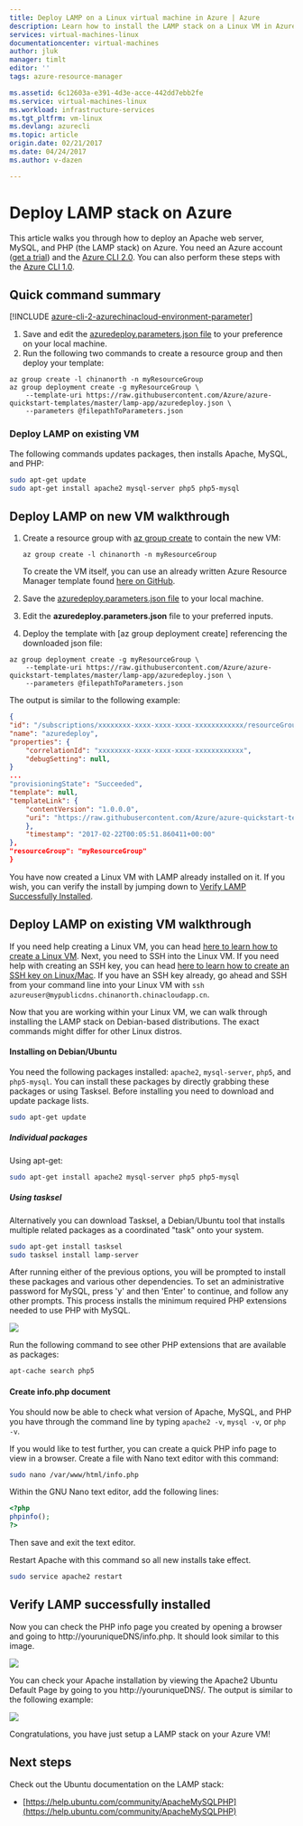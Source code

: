 ```yaml
---
title: Deploy LAMP on a Linux virtual machine in Azure | Azure
description: Learn how to install the LAMP stack on a Linux VM in Azure
services: virtual-machines-linux
documentationcenter: virtual-machines
author: jluk
manager: timlt
editor: ''
tags: azure-resource-manager

ms.assetid: 6c12603a-e391-4d3e-acce-442dd7ebb2fe
ms.service: virtual-machines-linux
ms.workload: infrastructure-services
ms.tgt_pltfrm: vm-linux
ms.devlang: azurecli
ms.topic: article
origin.date: 02/21/2017
ms.date: 04/24/2017
ms.author: v-dazen

---
```

# Deploy LAMP stack on Azure
This article walks you through how to deploy an Apache web server, MySQL, and PHP (the LAMP stack) on Azure. You need an Azure account ([get a trial](https://www.azure.cn/pricing/1rmb-trial/)) and the [Azure CLI 2.0](https://docs.azure.cn/zh-cn/cli/install-az-cli2?view=azure-cli-latest). You can also perform these steps with the [Azure CLI 1.0](create-lamp-stack-nodejs.md?toc=%2fvirtual-machines%2flinux%2ftoc.json).

## Quick command summary

[!INCLUDE [azure-cli-2-azurechinacloud-environment-parameter](../../../includes/azure-cli-2-azurechinacloud-environment-parameter.md)]

1. Save and edit the [azuredeploy.parameters.json file](https://raw.githubusercontent.com/Azure/azure-quickstart-templates/master/lamp-app/azuredeploy.parameters.json) to your preference on your local machine.
2. Run the following two commands to create a resource group and then deploy your template:

```azurecli
az group create -l chinanorth -n myResourceGroup
az group deployment create -g myResourceGroup \
    --template-uri https://raw.githubusercontent.com/Azure/azure-quickstart-templates/master/lamp-app/azuredeploy.json \
    --parameters @filepathToParameters.json
```

### Deploy LAMP on existing VM
The following commands updates packages, then installs Apache, MySQL, and PHP:

```bash
sudo apt-get update
sudo apt-get install apache2 mysql-server php5 php5-mysql
```

## Deploy LAMP on new VM walkthrough

1. Create a resource group with [az group create](https://docs.azure.cn/zh-cn/cli/group?view=azure-cli-latest#create) to contain the new VM:

    ```azurecli
    az group create -l chinanorth -n myResourceGroup
    ```

    To create the VM itself, you can use an already written Azure Resource Manager template found [here on GitHub](https://github.com/Azure/azure-quickstart-templates/tree/master/lamp-app).

2. Save the [azuredeploy.parameters.json file](https://raw.githubusercontent.com/Azure/azure-quickstart-templates/master/lamp-app/azuredeploy.parameters.json) to your local machine.
3. Edit the **azuredeploy.parameters.json** file to your preferred inputs.
4. Deploy the template with [az group deployment create] referencing the downloaded json file:

```azurecli
az group deployment create -g myResourceGroup \
    --template-uri https://raw.githubusercontent.com/Azure/azure-quickstart-templates/master/lamp-app/azuredeploy.json \
    --parameters @filepathToParameters.json
```

The output is similar to the following example:

```json
{
"id": "/subscriptions/xxxxxxxx-xxxx-xxxx-xxxx-xxxxxxxxxxxx/resourceGroups/myResourceGroup/providers/Microsoft.Resources/deployments/azuredeploy",
"name": "azuredeploy",
"properties": {
    "correlationId": "xxxxxxxx-xxxx-xxxx-xxxx-xxxxxxxxxxxx",
    "debugSetting": null,
}
...
"provisioningState": "Succeeded",
"template": null,
"templateLink": {
    "contentVersion": "1.0.0.0",
    "uri": "https://raw.githubusercontent.com/Azure/azure-quickstart-templates/master/lamp-app/azuredeploy.json"
    },
    "timestamp": "2017-02-22T00:05:51.860411+00:00"
},
"resourceGroup": "myResourceGroup"
}
```

You have now created a Linux VM with LAMP already installed on it. If you wish, you can verify the install by jumping down to [Verify LAMP Successfully Installed](#verify-lamp-successfully-installed).

## Deploy LAMP on existing VM walkthrough
If you need help creating a Linux VM, you can head [here to learn how to create a Linux VM](/virtual-machines/virtual-machines-linux-quick-create-cli). 
Next, you need to SSH into the Linux VM. If you need help with creating an SSH key, you can head [here to learn how to create an SSH key on Linux/Mac](mac-create-ssh-keys.md?toc=%2fvirtual-machines%2flinux%2ftoc.json).
If you have an SSH key already, go ahead and SSH from your command line into your Linux VM with `ssh azureuser@mypublicdns.chinanorth.chinacloudapp.cn`.

Now that you are working within your Linux VM, we can walk through installing the LAMP stack on Debian-based distributions. The exact commands might differ for other Linux distros.

#### Installing on Debian/Ubuntu
You need the following packages installed: `apache2`, `mysql-server`, `php5`, and `php5-mysql`. You can install these packages by directly grabbing these packages or using Tasksel.
Before installing you need to download and update package lists.

```bash
sudo apt-get update
```

##### Individual packages
Using apt-get:

```bash
sudo apt-get install apache2 mysql-server php5 php5-mysql
```

##### Using tasksel
Alternatively you can download Tasksel, a Debian/Ubuntu tool that installs multiple related packages as a coordinated "task" onto your system.

```bash
sudo apt-get install tasksel
sudo tasksel install lamp-server
```

After running either of the previous options, you will be prompted to install these packages and various other dependencies. To set an administrative password for MySQL, press 'y' and then 'Enter' to continue, and follow any other prompts. This process installs the minimum required PHP extensions needed to use PHP with MySQL. 

![][1]

Run the following command to see other PHP extensions that are available as packages:

```bash
apt-cache search php5
```

#### Create info.php document
You should now be able to check what version of Apache, MySQL, and PHP you have through the command line by typing `apache2 -v`, `mysql -v`, or `php -v`.

If you would like to test further, you can create a quick PHP info page to view in a browser. Create a file with Nano text editor with this command:

```bash
sudo nano /var/www/html/info.php
```

Within the GNU Nano text editor, add the following lines:

```php
<?php
phpinfo();
?>
```

Then save and exit the text editor.

Restart Apache with this command so all new installs take effect.

```bash
sudo service apache2 restart
```

## Verify LAMP successfully installed
Now you can check the PHP info page you created by opening a browser and going to http://youruniqueDNS/info.php. It should look similar to this image.

![][2]

You can check your Apache installation by viewing the Apache2 Ubuntu Default Page by going to you http://youruniqueDNS/. The output is similar to the following example:

![][3]

Congratulations, you have just setup a LAMP stack on your Azure VM!

## Next steps
Check out the Ubuntu documentation on the LAMP stack:

* [https://help.ubuntu.com/community/ApacheMySQLPHP](https://help.ubuntu.com/community/ApacheMySQLPHP)

[1]: ./media/deploy-lamp-stack/configmysqlpassword-small.png
[2]: ./media/deploy-lamp-stack/phpsuccesspage.png
[3]: ./media/deploy-lamp-stack/apachesuccesspage.png
